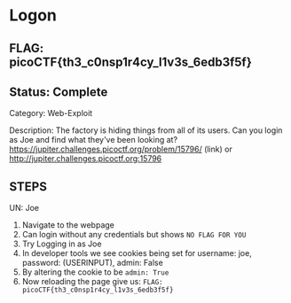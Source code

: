 # Logon

## FLAG: picoCTF{th3_c0nsp1r4cy_l1v3s_6edb3f5f}

## Status: Complete

Category: Web-Exploit

Description: The factory is hiding things from all of its users. Can you login as Joe and find what they've been looking at? <https://jupiter.challenges.picoctf.org/problem/15796/> (link) or <http://jupiter.challenges.picoctf.org:15796>

## STEPS

UN: Joe

1. Navigate to the webpage
2. Can login without any credentials but shows `NO FLAG FOR YOU`
3. Try Logging in as Joe
4. In developer tools we see cookies being set for username: joe, password: (USERINPUT), admin: False
5. By altering the cookie to be `admin: True`
6. Now reloading the page give us: `FLAG: picoCTF{th3_c0nsp1r4cy_l1v3s_6edb3f5f}`
